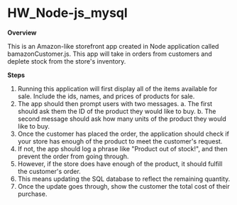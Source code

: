 # HW_Node-js_mysql

**Overview**

This is an Amazon-like storefront app created in Node application called bamazonCustomer.js.  This app will take in orders from customers and deplete stock from the store's inventory. 

**Steps**

1. Running this application will first display all of the items available for sale. Include the ids, names, and prices of products for sale.
2. The app should then prompt users with two messages.
  a. The first should ask them the ID of the product they would like to buy.
  b. The second message should ask how many units of the product they would like to buy.
3. Once the customer has placed the order, the application should check if your store has enough of the product to meet the customer's request.
4. If not, the app should log a phrase like "Product out of stock!", and then prevent the order from going through.
5. However, if the store does have enough of the product, it should fulfill the customer's order.
6. This means updating the SQL database to reflect the remaining quantity.
7. Once the update goes through, show the customer the total cost of their purchase.















